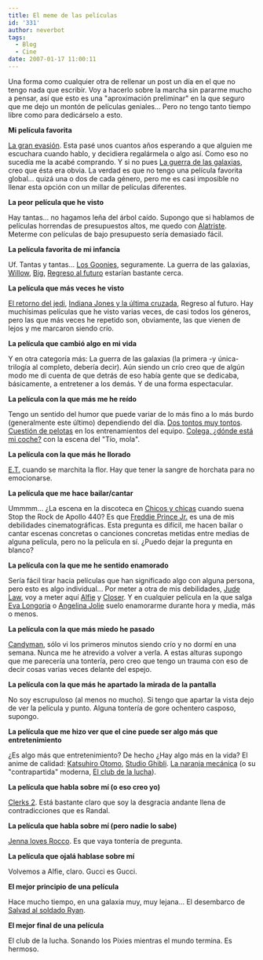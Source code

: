 ```yaml
---
title: El meme de las películas
id: '331'
author: neverbot
tags:
  - Blog
  - Cine
date: 2007-01-17 11:00:11
---
```


Una forma como cualquier otra de rellenar un post un día en el que no tengo nada que escribir. Voy a hacerlo sobre la marcha sin pararme mucho a pensar, así que esto es una "aproximación preliminar" en la que seguro que me dejo un montón de películas geniales... Pero no tengo tanto tiempo libre como para dedicárselo a esto.

**Mi película favorita**

[La gran evasión](http://www.imdb.com/title/tt0057115/). Esta pasé unos cuantos años esperando a que alguien me escuchara cuando hablo, y decidiera regalármela o algo así. Como eso no sucedía me la acabé comprando. Y si no pues [La guerra de las galaxias](http://www.imdb.com/title/tt0076759/), creo que ésta era obvia. La verdad es que no tengo una película favorita global... quizá una o dos de cada género, pero me es casi imposible no llenar esta opción con un millar de películas diferentes.

**La peor película que he visto**

Hay tantas... no hagamos leña del árbol caído. Supongo que si hablamos de películas horrendas de presupuestos altos, me quedo con [Alatriste](http://www.imdb.com/title/tt0395119/). Meterme con películas de bajo presupuesto sería demasiado fácil.

**La película favorita de mi infancia**

Uf. Tantas y tantas... [Los Goonies](http://www.imdb.com/title/tt0089218/), seguramente. La guerra de las galaxias, [Willow](http://www.imdb.com/title/tt0096446/), [Big](http://www.imdb.com/title/tt0094737/), [Regreso al futuro](http://www.imdb.com/title/tt0088763/) estarían bastante cerca.

**La película que más veces he visto**

[El retorno del jedi](http://www.imdb.com/title/tt0086190/), [Indiana Jones y la última cruzada](http://www.imdb.com/title/tt0097576/), Regreso al futuro. Hay muchísimas películas que he visto varias veces, de casi todos los géneros, pero las que más veces he repetido son, obviamente, las que vienen de lejos y me marcaron siendo crío.

**La película que cambió algo en mi vida**

Y en otra categoría más: La guerra de las galaxias (la primera -y única- trilogía al completo, debería decir). Aún siendo un crío creo que de algún modo me di cuenta de que detrás de eso había gente que se dedicaba, básicamente, a entretener a los demás. Y de una forma espectacular.

**La película con la que más me he reído**

Tengo un sentido del humor que puede variar de lo más fino a lo más burdo (generalmente este último) dependiendo del día. [Dos tontos muy tontos](http://www.imdb.com/title/tt0109686/). [Cuestión de pelotas](http://www.imdb.com/title/tt0364725/) en los entrenamientos del equipo. [Colega, ¿dónde está mi coche?](http://www.imdb.com/title/tt0242423/) con la escena del "Tío, mola".

**La película con la que más he llorado**

[E.T.](http://www.imdb.com/title/tt0083866/) cuando se marchita la flor. Hay que tener la sangre de horchata para no emocionarse.

**La película que me hace bailar/cantar**

Ummmm... ¿La escena en la discoteca en [Chicos y chicas](http://www.imdb.com/title/tt0204175/) cuando suena Stop the Rock de Apollo 440? Es que [Freddie Prince Jr.](http://www.imdb.com/name/nm0005327/) es una de mis debilidades cinematográficas. Esta pregunta es difícil, me hacen bailar o cantar escenas concretas o canciones concretas metidas entre medias de alguna película, pero no la película en sí. ¿Puedo dejar la pregunta en blanco?

**La película con la que me he sentido enamorado**

Sería fácil tirar hacia películas que han significado algo con alguna persona, pero esto es algo individual... Por meter a otra de mis debilidades, [Jude Law](http://www.imdb.com/name/nm0000179/), voy a meter aquí [Alfie](http://www.imdb.com/title/tt0375173/) y [Closer](http://www.imdb.com/title/tt0376541/). Y en cualquier película en la que salga [Eva Longoria](http://www.imdb.com/name/nm0519456/) o [Angelina Jolie](http://www.imdb.com/name/nm0001401/) suelo enamorarme durante hora y media, más o menos.

**La película con la que más miedo he pasado**

[Candyman](http://www.imdb.com/title/tt0103919/), sólo vi los primeros minutos siendo crío y no dormí en una semana. Nunca me he atrevido a volver a verla. A estas alturas supongo que me parecería una tontería, pero creo que tengo un trauma con eso de decir cosas varias veces delante del espejo.

**La película con la que más he apartado la mirada de la pantalla**

No soy escrupuloso (al menos no mucho). Si tengo que apartar la vista dejo de ver la película y punto. Alguna tontería de gore ochentero casposo, supongo.

**La película que me hizo ver que el cine puede ser algo más que entretenimiento**

¿Es algo más que entretenimiento? De hecho ¿Hay algo más en la vida? El anime de calidad: [Katsuhiro Otomo](http://www.imdb.com/name/nm0960028/), [Studio Ghibli](http://www.imdb.com/company/co0048420/). [La naranja mecánica](http://www.imdb.com/title/tt0066921/) (o su "contrapartida" moderna, [El club de la lucha](http://www.imdb.com/title/tt0137523/)).

**La película que habla sobre mí (o eso creo yo)**

[Clerks 2](http://www.imdb.com/title/tt0424345/). Está bastante claro que soy la desgracia andante llena de contradicciones que es Randal.

**La película que habla sobre mí (pero nadie lo sabe)**

[Jenna loves Rocco](http://www.imdb.com/title/tt0151126/). Es que vaya tontería de pregunta.

**La película que ojalá hablase sobre mí**

Volvemos a Alfie, claro. Gucci es Gucci.

**El mejor principio de una película**

Hace mucho tiempo, en una galaxia muy, muy lejana... El desembarco de [Salvad al soldado Ryan](http://www.imdb.com/title/tt0120815/).

**El mejor final de una película**

El club de la lucha. Sonando los Pixies mientras el mundo termina. Es hermoso.